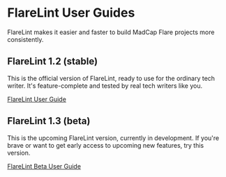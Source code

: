# FlareLint User Guides

FlareLint makes it easier and faster to build MadCap Flare projects more consistently.

## FlareLint 1.2 (stable)

This is the official version of FlareLint, ready to use for the ordinary tech writer. It's feature-complete and tested by real tech writers like you.

[FlareLint User Guide](stable/index.html)

## FlareLint 1.3 (beta)

This is the upcoming FlareLint version, currently in development. If you're brave or want to get early access to upcoming new features, try this version.

[FlareLint Beta User Guide](beta/index.html)

